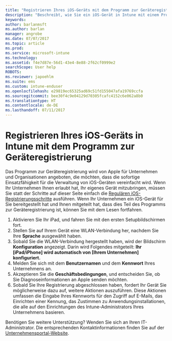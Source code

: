 ```yaml
---
title: "Registrieren Ihres iOS-Geräts mit dem Programm zur Geräteregistrierung | Microsoft-Dokumentation"
description: "Beschreibt, wie Sie ein iOS-Gerät in Intune mit einem Programm zur Geräteregistrierung registrieren"
keywords: 
author: barlanmsft
ms.author: barlan
manager: angrobe
ms.date: 07/07/2017
ms.topic: article
ms.prod: 
ms.service: microsoft-intune
ms.technology: 
ms.assetid: f4e7d87e-56d1-43e4-8e88-2f62cf0999e2
searchScope: User help
ROBOTS: 
ms.reviewer: japoehlm
ms.suite: ems
ms.custom: intune-enduser
ms.openlocfilehash: e29819ec65325ad69c51fd155047afa19769ccfa
ms.sourcegitcommit: bee30f4c9e04129d70305fcafc4152c6e062a8b0
ms.translationtype: HT
ms.contentlocale: de-DE
ms.lasthandoff: 07/11/2017
---
```

# <a name="enroll-your-ios-device-in-intune-with-the-device-enrollment-program"></a>Registrieren Ihres iOS-Geräts in Intune mit dem Programm zur Geräteregistrierung

Das Programm zur Geräteregistrierung wird von Apple für Unternehmen und Organisationen angeboten, die möchten, dass die sofortige Einsatzfähigkeit für die Verwaltung von iOS-Geräten vereinfacht wird. Wenn Ihr Unternehmen Ihnen erlaubt hat, Ihr eigenes Gerät mitzubringen, müssen Sie statt der Schritte auf dieser Seite einfach die [Regulären iOS-Registrierungsschritte](enroll-your-device-in-intune-ios.md) ausführen. Wenn Ihr Unternehmen ein iOS-Gerät für Sie bereitgestellt hat und Ihnen mitgeteilt hat, dass dies Teil des Programms zur Geräteregistrierung ist, können Sie mit dem Lesen fortfahren.

1.  Aktivieren Sie Ihr iPad, und fahren Sie mit den ersten Setupbildschirmen fort.
2.  Stellen Sie auf Ihrem Gerät eine WLAN-Verbindung her, nachdem Sie Ihre **Sprache** ausgewählt haben.
3.  Sobald Sie die WLAN-Verbindung hergestellt haben, wird der Bildschirm **Konfiguration** angezeigt. Darin wird Folgendes mitgeteilt: **Ihr [iPad/iPhone] wird automatisch von [Ihrem Unternehmen] konfiguriert.**
4.  Melden Sie sich mit dem **Benutzernamen** und dem **Kennwort** Ihres Unternehmens an.
5.  Akzeptieren Sie die **Geschäftsbedingungen**, und entscheiden Sie, ob Sie Diagnoseinformationen an Apple senden möchten.
6.  Sobald Sie Ihre Registrierung abgeschlossen haben, fordert Ihr Gerät Sie möglicherweise dazu auf, weitere Aktionen auszuführen. Diese Aktionen umfassen die Eingabe Ihres Kennworts für den Zugriff auf E-Mails, das Einrichten einer Kennung, das Zustimmen zu Anwendungsinstallationen, die alle auf den Einrichtungen des Intune-Administrators Ihres Unternehmens basieren.

Benötigen Sie weitere Unterstützung? Wenden Sie sich an Ihren IT-Administrator. Die entsprechenden Kontaktinformationen finden Sie auf der [Unternehmensportal-Website](http://portal.manage.microsoft.com).
